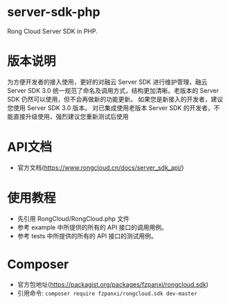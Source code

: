 server-sdk-php
=================

Rong Cloud Server SDK in PHP.

# 版本说明
为方便开发者的接入使用，更好的对融云 Server SDK 进行维护管理，融云 Server SDK 3.0 统一规范了命名及调用方式，结构更加清晰。老版本的 Server SDK 仍然可以使用，但不会再做新的功能更新。
如果您是新接入的开发者，建议您使用 Server SDK 3.0 版本。 对已集成使用老版本 Server SDK 的开发者，不能直接升级使用，强烈建议您重新测试后使用

# API文档
- 官方文档(https://www.rongcloud.cn/docs/server_sdk_api/)

# 使用教程
- 先引用 RongCloud/RongCloud.php 文件
- 参考 example 中所提供的所有的 API 接口的调用用例。
- 参考 tests 中所提供的所有的 API 接口的测试用例。

# Composer
- 官方包地址(https://packagist.org/packages/fzpanxi/rongcloud.sdk)
- 引用命令: `composer require fzpanxi/rongcloud.sdk dev-master`